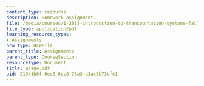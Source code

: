 ```yaml
---
content_type: resource
description: Homework assignment.
file: /media/courses/1-201j-introduction-to-transportation-systems-fall-2006/21941b0f6ed06dc878a3a3ac5b73cfe1_assn4.pdf
file_type: application/pdf
learning_resource_types:
- Assignments
ocw_type: OCWFile
parent_title: Assignments
parent_type: CourseSection
resourcetype: Document
title: assn4.pdf
uid: 21941b0f-6ed0-6dc8-78a3-a3ac5b73cfe1
---
```

